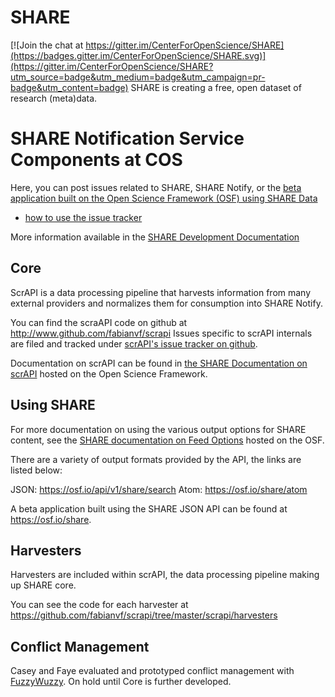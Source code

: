 SHARE
=====

[![Join the chat at https://gitter.im/CenterForOpenScience/SHARE](https://badges.gitter.im/CenterForOpenScience/SHARE.svg)](https://gitter.im/CenterForOpenScience/SHARE?utm_source=badge&utm_medium=badge&utm_campaign=pr-badge&utm_content=badge)
SHARE is creating a free, open dataset of research (meta)data.

SHARE Notification Service Components at COS
=====

Here, you can post issues related to SHARE, SHARE Notify, or the [beta application built on the Open Science Framework (OSF) using SHARE Data](http://osf.io/share)
* [how to use the issue tracker](https://github.com/CenterForOpenScience/SHARE/wiki/Using-the-Issue-Tracker)

More information available in the [SHARE Development Documentation](https://osf.io/wur56/wiki/home/)


Core
-----
ScrAPI is a data processing pipeline that harvests information from many external providers and normalizes them for consumption into SHARE Notify. 

You can find the scraAPI code on github at http://www.github.com/fabianvf/scrapi
Issues specific to scrAPI internals are filed and tracked under [scrAPI's issue tracker on github](https://github.com/fabianvf/scrapi/issues).

Documentation on scrAPI can be found in [the SHARE Documentation on scrAPI](https://osf.io/wur56/wiki/scrAPI/) hosted on the Open Science Framework.

Using SHARE
-----------
For more documentation on using the various output options for SHARE content, see the [SHARE documentation on Feed Options](https://osf.io/wur56/wiki/Feed%20Options/) hosted on the OSF.

There are a variety of output formats provided by the API, the links are listed below:

JSON: https://osf.io/api/v1/share/search
Atom: https://osf.io/share/atom

A beta application built using the SHARE JSON API can be found at https://osf.io/share. 


Harvesters
-----
Harvesters are included within scrAPI, the data processing pipeline making up SHARE core.

You can see the code for each harvester at https://github.com/fabianvf/scrapi/tree/master/scrapi/harvesters


Conflict Management
-----

Casey and Faye evaluated and prototyped conflict management with [FuzzyWuzzy](https://github.com/seatgeek/fuzzywuzzy). On hold until Core is further developed.

